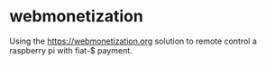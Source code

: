 # webmonetization
Using the https://webmonetization.org solution to remote control a raspberry pi with fiat-$ payment.
